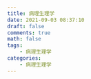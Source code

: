 ```yaml
---
title: 病理生理学
date: 2021-09-03 08:37:10
draft: false
comments: true
math: false
tags:
    - 病理生理学
categories:
    - 病理生理学
---
```



